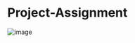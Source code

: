 # Project-Assignment
![image](https://github.com/user-attachments/assets/6b734d85-e4c0-48fd-9c8e-b1768690ad3d)

